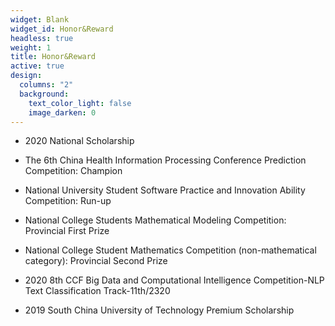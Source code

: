 ```yaml
---
widget: Blank
widget_id: Honor&Reward
headless: true
weight: 1
title: Honor&Reward
active: true
design:
  columns: "2"
  background:
    text_color_light: false
    image_darken: 0
---
```

* <!--StartFragment-->

  2020 National Scholarship

  <!--EndFragment-->
* <!--StartFragment-->

  The 6th China Health Information Processing Conference Prediction Competition: Champion

  <!--EndFragment-->
* <!--StartFragment-->

  National University Student Software Practice and Innovation Ability Competition: Run-up

  <!--EndFragment-->
* <!--StartFragment-->

  National College Students Mathematical Modeling Competition: Provincial First Prize

  <!--EndFragment-->
* <!--StartFragment-->

  National College Student Mathematics Competition (non-mathematical category): Provincial Second Prize

  <!--EndFragment-->
* <!--StartFragment-->

  2020 8th CCF Big Data and Computational Intelligence Competition-NLP Text Classification Track-11th/2320

  <!--EndFragment-->
* <!--StartFragment-->

  2019 South China University of Technology Premium Scholarship

  <!--EndFragment-->